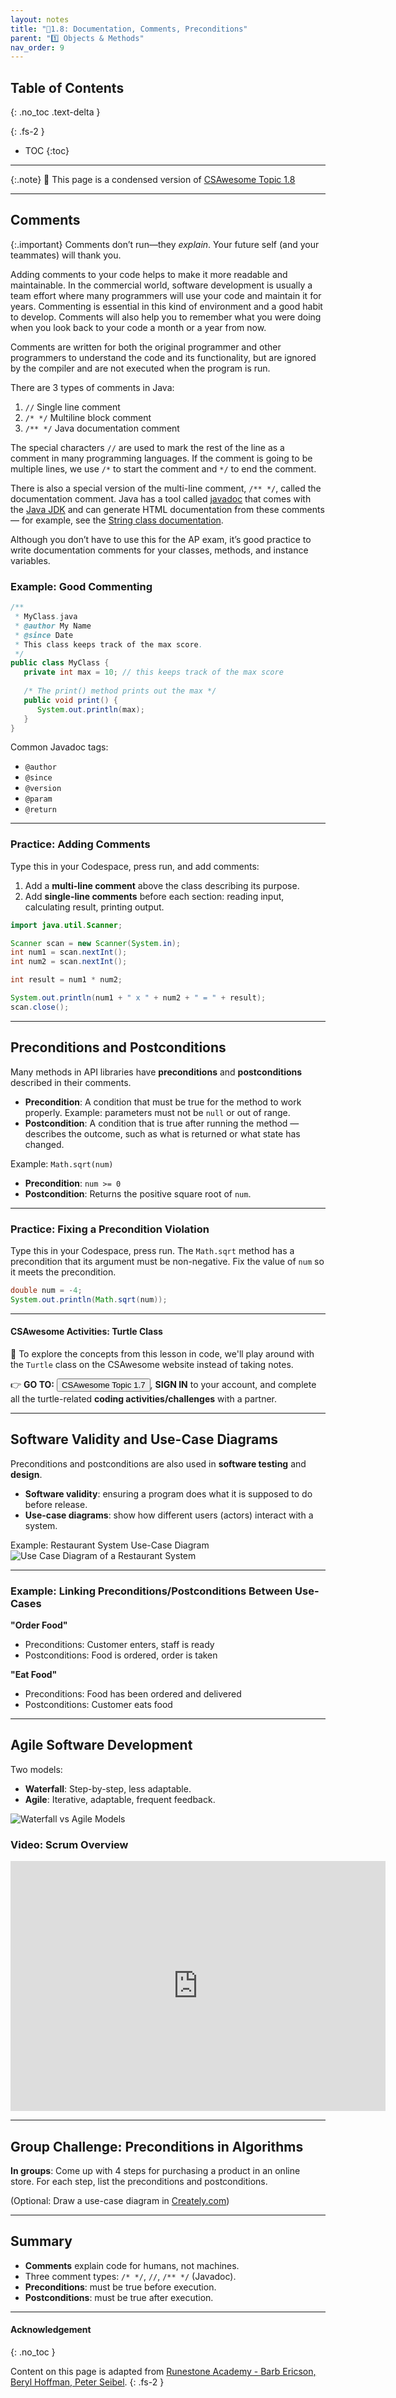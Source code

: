 ```yaml
---
layout: notes
title: "📓1.8: Documentation, Comments, Preconditions" 
parent: "1️⃣ Objects & Methods"
nav_order: 9
---
```


## Table of Contents
{: .no_toc .text-delta }

{: .fs-2 }
- TOC
{:toc}

---

{:.note}
📖 This page is a condensed version of [CSAwesome Topic 1.8](https://runestone.academy/ns/books/published/csawesome2/topic-1-8-comments.html) 

---

## Comments

{:.important}
Comments don’t run—they _explain_. Your future self (and your teammates) will thank you.

Adding comments to your code helps to make it more readable and maintainable. In the commercial world, software development is usually a team effort where many programmers will use your code and maintain it for years. Commenting is essential in this kind of environment and a good habit to develop. Comments will also help you to remember what you were doing when you look back to your code a month or a year from now. 

Comments are written for both the original programmer and other programmers to understand the code and its functionality, but are ignored by the compiler and are not executed when the program is run. 

There are 3 types of comments in Java:

1. `//` Single line comment  
2. `/* */` Multiline block comment  
3. `/** */` Java documentation comment  

The special characters `//` are used to mark the rest of the line as a comment in many programming languages. If the comment is going to be multiple lines, we use `/*` to start the comment and `*/` to end the comment.

There is also a special version of the multi-line comment, `/** */`, called the documentation comment. Java has a tool called [javadoc](https://www.tutorialspoint.com/java/java_documentation.htm) that comes with the [Java JDK](https://www.oracle.com/technetwork/java/javase/downloads/index.html) and can generate HTML documentation from these comments — for example, see the [String class documentation](http://docs.oracle.com/javase/7/docs/api/java/lang/String.html).

Although you don’t have to use this for the AP exam, it’s good practice to write documentation comments for your classes, methods, and instance variables.

### Example: Good Commenting

```java
/**
 * MyClass.java
 * @author My Name
 * @since Date
 * This class keeps track of the max score.
 */
public class MyClass {
   private int max = 10; // this keeps track of the max score
   
   /* The print() method prints out the max */
   public void print() {  
      System.out.println(max); 
   }
}
````

Common Javadoc tags:

* `@author`
* `@since`
* `@version`
* `@param`
* `@return`

---

### **Practice: Adding Comments**

<div class="task" markdown="block">

Type this in your Codespace, press run, and add comments:

1. Add a **multi-line comment** above the class describing its purpose.
2. Add **single-line comments** before each section: reading input, calculating result, printing output.

```java
import java.util.Scanner;

Scanner scan = new Scanner(System.in);
int num1 = scan.nextInt();
int num2 = scan.nextInt();

int result = num1 * num2;

System.out.println(num1 + " x " + num2 + " = " + result); 
scan.close();
```

</div>

---

## Preconditions and Postconditions

Many methods in API libraries have **preconditions** and **postconditions** described in their comments.

* **Precondition**: A condition that must be true for the method to work properly. Example: parameters must not be `null` or out of range.
* **Postcondition**: A condition that is true after running the method — describes the outcome, such as what is returned or what state has changed.

Example: `Math.sqrt(num)`

* **Precondition**: `num >= 0`
* **Postcondition**: Returns the positive square root of `num`.

---

### **Practice: Fixing a Precondition Violation**

<div class="task" markdown="block">

Type this in your Codespace, press run. The `Math.sqrt` method has a precondition that its argument must be non-negative. Fix the value of `num` so it meets the precondition.

```java
double num = -4;
System.out.println(Math.sqrt(num));
```

</div>

---

#### CSAwesome Activities: Turtle Class

<div class="task" markdown="block">

🐢 To explore the concepts from this lesson in code, we'll play around with the `Turtle` class on the CSAwesome website instead of taking notes.  

👉 **GO TO:** <a href="https://runestone.academy/ns/books/published/csawesome2/topic-1-7-APIs-and-libraries.html"><button class="btn">CSAwesome Topic 1.7</button></a>, **SIGN IN** to your account, and complete all the turtle-related **coding activities/challenges** with a partner. 

</div>

---

## Software Validity and Use-Case Diagrams

Preconditions and postconditions are also used in **software testing** and **design**.

* **Software validity**: ensuring a program does what it is supposed to do before release.
* **Use-case diagrams**: show how different users (actors) interact with a system.

Example: Restaurant System Use-Case Diagram
![Use Case Diagram of a Restaurant System](Figures/use-case-restaurant.png)

---

### Example: Linking Preconditions/Postconditions Between Use-Cases

**"Order Food"**

* Preconditions: Customer enters, staff is ready
* Postconditions: Food is ordered, order is taken

**"Eat Food"**

* Preconditions: Food has been ordered and delivered
* Postconditions: Customer eats food

---

## Agile Software Development

Two models:

* **Waterfall**: Step-by-step, less adaptable.
* **Agile**: Iterative, adaptable, frequent feedback.

![Waterfall vs Agile Models](Figures/waterfallVsAgile.png)

### Video: Scrum Overview

<iframe width="600" height="400" src="https://www.youtube.com/embed/TRcReyRYIMg" frameborder="0" allowfullscreen></iframe>

---

## Group Challenge: Preconditions in Algorithms

**In groups**:
Come up with 4 steps for purchasing a product in an online store.
For each step, list the preconditions and postconditions.

(Optional: Draw a use-case diagram in [Creately.com](https://creately.com))

---

## Summary

* **Comments** explain code for humans, not machines.
* Three comment types: `/* */`, `//`, `/** */` (Javadoc).
* **Preconditions**: must be true before execution.
* **Postconditions**: must be true after execution.

---

#### Acknowledgement
{: .no_toc }

Content on this page is adapted from [Runestone Academy - Barb Ericson, Beryl Hoffman, Peter Seibel](https://runestone.academy/ns/books/published/csawesome2/csawesome2.html).
{: .fs-2 }

